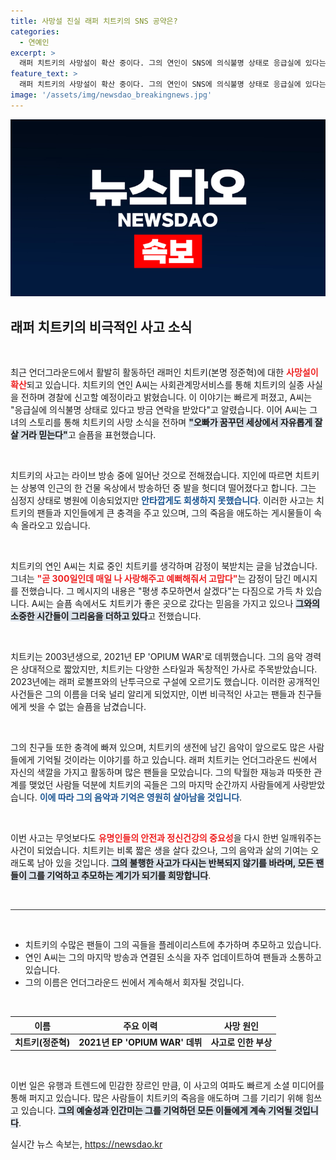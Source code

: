 ```yaml
---
title: 사망설 진실 래퍼 치트키의 SNS 공약은?
categories:
  - 연예인
excerpt: >
  래퍼 치트키의 사망설이 확산 중이다. 그의 연인이 SNS에 의식불명 상태로 응급실에 있다는 소식을 전하며, 안타까운 사고 경위를 밝혔다. 팬들과 지인들은 충격에 빠져 치트키의 마지막을 추모하고 있다.
feature_text: >
  래퍼 치트키의 사망설이 확산 중이다. 그의 연인이 SNS에 의식불명 상태로 응급실에 있다는 소식을 전하며, 안타까운 사고 경위를 밝혔다. 팬들과 지인들은 충격에 빠져 치트키의 마지막을 추모하고 있다.
image: '/assets/img/newsdao_breakingnews.jpg'
---
```


<p><img src="/assets/img/newsdao_breakingnews.jpg" alt="bookingtag 속보" /></p>

<h2 data-ke-size="size26">래퍼 치트키의 비극적인 사고 소식</h2>

<p data-ke-size="size16">&nbsp;</p>

<p>최근 언더그라운드에서 활발히 활동하던 래퍼인 치트키(본명 정준혁)에 대한 <b><span style="color: #ee2323;">사망설이 확산</span></b>되고 있습니다. 치트키의 연인 A씨는 사회관계망서비스를 통해 치트키의 실종 사실을 전하며 경찰에 신고할 예정이라고 밝혔습니다. 이 이야기는 빠르게 퍼졌고, A씨는 "응급실에 의식불명 상태로 있다고 방금 연락을 받았다"고 알렸습니다. 이어 A씨는 그녀의 스토리를 통해 치트키의 사망 소식을 전하며 <b><span style="background-color: #21538527;">"오빠가 꿈꾸던 세상에서 자유롭게 잘 살 거라 믿는다"</span></b>고 슬픔을 표현했습니다.</p>

<p data-ke-size="size16">&nbsp;</p>

<p>치트키의 사고는 라이브 방송 중에 일어난 것으로 전해졌습니다. 지인에 따르면 치트키는 상봉역 인근의 한 건물 옥상에서 방송하던 중 발을 헛디뎌 떨어졌다고 합니다. 그는 심정지 상태로 병원에 이송되었지만 <b><span style="color: #1a5490;">안타깝게도 회생하지 못했습니다</span></b>. 이러한 사고는 치트키의 팬들과 지인들에게 큰 충격을 주고 있으며, 그의 죽음을 애도하는 게시물들이 속속 올라오고 있습니다.</p>

<p data-ke-size="size16">&nbsp;</p>

<p>치트키의 연인 A씨는 치료 중인 치트키를 생각하며 감정이 북받치는 글을 남겼습니다. 그녀는 <b><span style="color: #ee2323;">"곧 300일인데 매일 나 사랑해주고 예뻐해줘서 고맙다"</span></b>는 감정이 담긴 메시지를 전했습니다. 그 메시지의 내용은 "평생 추모하면서 살겠다"는 다짐으로 가득 차 있습니다. A씨는 슬픔 속에서도 치트키가 좋은 곳으로 갔다는 믿음을 가지고 있으나 <b><span style="background-color: #21538527;">그와의 소중한 시간들이 그리움을 더하고 있다</span></b>고 전했습니다.</p>

<p data-ke-size="size16">&nbsp;</p>

<p>치트키는 2003년생으로, 2021년 EP 'OPIUM WAR'로 데뷔했습니다. 그의 음악 경력은 상대적으로 짧았지만, 치트키는 다양한 스타일과 독창적인 가사로 주목받았습니다. 2023년에는 래퍼 로볼프와의 난투극으로 구설에 오르기도 했습니다. 이러한 공개적인 사건들은 그의 이름을 더욱 널리 알리게 되었지만, 이번 비극적인 사고는 팬들과 친구들에게 씻을 수 없는 슬픔을 남겼습니다.</p>

<p data-ke-size="size16">&nbsp;</p>

<p>그의 친구들 또한 충격에 빠져 있으며, 치트키의 생전에 남긴 음악이 앞으로도 많은 사람들에게 기억될 것이라는 이야기를 하고 있습니다. 래퍼 치트키는 언더그라운드 씬에서 자신의 색깔을 가지고 활동하며 많은 팬들을 모았습니다. 그의 탁월한 재능과 따뜻한 관계를 맺었던 사람들 덕분에 치트키의 곡들은 그의 마지막 순간까지 사람들에게 사랑받았습니다. <b><span style="color: #1a5490;">이에 따라 그의 음악과 기억은 영원히 살아남을 것입니다</span></b>. </p>

<p data-ke-size="size16">&nbsp;</p>

<p>이번 사고는 무엇보다도 <b><span style="color: #ee2323;">유명인들의 안전과 정신건강의 중요성</span></b>을 다시 한번 일깨워주는 사건이 되었습니다. 치트키는 비록 짧은 생을 살다 갔으나, 그의 음악과 삶의 기여는 오래도록 남아 있을 것입니다. <b><span style="background-color: #21538527;">그의 불행한 사고가 다시는 반복되지 않기를 바라며, 모든 팬들이 그를 기억하고 추모하는 계기가 되기를 희망합니다</span></b>. </p>

<p data-ke-size="size16">&nbsp;</p>

<hr style="height:1px; border:none; color:#333; background-color:#333;" />

<p data-ke-size="size16">&nbsp;</p>

<ul>
  <li>치트키의 수많은 팬들이 그의 곡들을 플레이리스트에 추가하며 추모하고 있습니다.</li>
  <li>연인 A씨는 그의 마지막 방송과 연결된 소식을 자주 업데이트하여 팬들과 소통하고 있습니다.</li>
  <li>그의 이름은 언더그라운드 씬에서 계속해서 회자될 것입니다.</li>
</ul>

<p data-ke-size="size16">&nbsp;</p>

<table style="width: 100%; border-collapse: collapse;">
  <thead>
    <tr>
      <th style="text-align: center;"><b>이름</b></th>
      <th style="text-align: center;"><b>주요 이력</b></th>
      <th style="text-align: center;"><b>사망 원인</b></th>
    </tr>
  </thead>
  <tbody>
    <tr>
      <td style="text-align: center; height: 17px;"><b>치트키(정준혁)</b></td>
      <td style="text-align: center; height: 17px;"><b>2021년 EP 'OPIUM WAR' 데뷔</b></td>
      <td style="text-align: center; height: 17px;"><b>사고로 인한 부상</b></td>
    </tr>
  </tbody>
</table> 

<p data-ke-size="size16">&nbsp;</p> 

<p>이번 일은 유행과 트렌드에 민감한 장르인 만큼, 이 사고의 여파도 빠르게 소셜 미디어를 통해 퍼지고 있습니다. 많은 사람들이 치트키의 죽음을 애도하며 그를 기리기 위해 힘쓰고 있습니다. <b><span style="background-color: #21538527;">그의 예술성과 인간미는 그를 기억하던 모든 이들에게 계속 기억될 것입니다</span></b>.</p>
실시간 뉴스 속보는, <a href="https://newsdao.kr" rel="dofollow">https://newsdao.kr</a>


